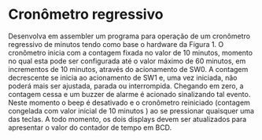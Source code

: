 # Cronômetro regressivo

Desenvolva em assembler um programa para operação de um cronômetro regressivo de minutos tendo como base o hardware da Figura 1. O cronômetro inicia com a contagem fixada no valor de 10 minutos, momento no qual esta pode ser configurada até o valor máximo de 60 minutos, em incrementos de 10 minutos, através do acionamento de SW0. A contagem decrescente se inicia ao acionamento de SW1 e, uma vez iniciada, não poderá mais ser ajustada, parada ou interrompida. Chegando em zero, a contagem cessa e um buzzer de alarme é acionado sinalizando tal evento. Neste momento o beep é desativado e o cronômetro reiniciado (contagem congelada com valor inicial de 10 minutos ) ao se pressionar quaisquer uma das teclas. A todo momento, os dois displays devem ser atualizados para apresentar o valor do contador de tempo em BCD.
